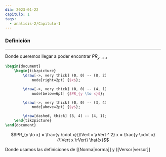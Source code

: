 ```yaml
---
dia: 2023-01-22
capitulo: 1
tags:
  - analisis-2/Capitulo-1
---
```

### Definición
---
Donde queremos llegar a poder encontrar $PR_{y \to x}$

```tikz 
\begin{document} 
	\begin{tikzpicture}
		\draw[->, very thick] (0, 0) -- (8, 2)
			node[right=2pt] {$x$};

		\draw[->, very thick] (0, 0) -- (4, 1)
			node[below=6pt] {$PR_{y \to x}$};

		\draw[->, very thick] (0, 0) -- (3, 4)
			node[above=2pt] {$y$};

		\draw[dashed, thick] (3, 4) -- (4, 1);
	\end{tikzpicture}
\end{document} 
```


$$PR_{y \to x} = \frac{y \cdot x}{\lVert x \rVert ^ 2} x = \frac{y \cdot x}{\lVert x \rVert} \hat{x}$$

Donde usamos las definiciones de [[Norma|norma]] y [[Versor|versor]]
